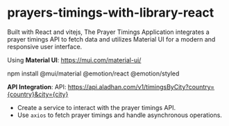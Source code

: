 # prayers-timings-with-library-react
Built with React and vitejs, The Prayer Timings Application integrates a prayer timings API to fetch data and utilizes Material UI for a modern and responsive user interface.

Using **Material UI**: https://mui.com/material-ui/

npm install @mui/material @emotion/react @emotion/styled


**API Integration**:
 API: https://api.aladhan.com/v1/timingsByCity?country={country}&city={city}
   - Create a service to interact with the prayer timings API.
   - Use `axios` to fetch prayer timings and handle asynchronous operations.

